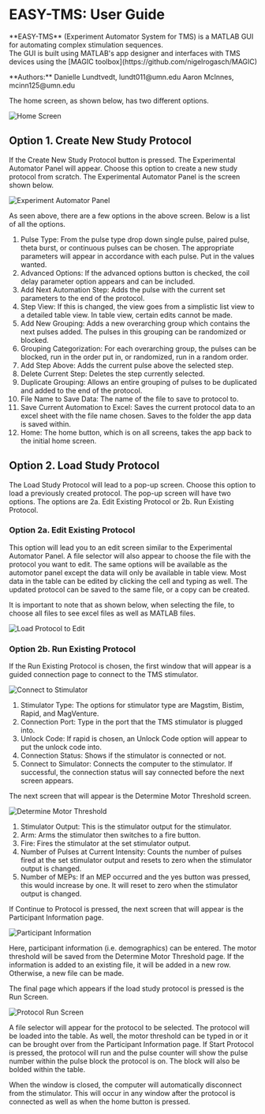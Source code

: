 # EASY-TMS: User Guide
<p> **EASY-TMS** (Experiment Automator System for TMS) is a MATLAB GUI for automating complex stimulation sequences.<br>
The GUI is built using MATLAB's app designer and interfaces with TMS devices using the [MAGIC toolbox](https://github.com/nigelrogasch/MAGIC)</p> 


<p> **Authors:** 
Danielle Lundtvedt, lundt011@umn.edu
Aaron McInnes, mcinn125@umn.edu </p>


<p>
The home screen, as shown below, has two different options. 
</p>

![Home Screen](docs/homePage.png)



## Option 1. Create New Study Protocol
If the Create New Study Protocol button is pressed. The Experimental Automator Panel will appear. Choose this option to create a new study protocol from scratch. The Experimental Automator Panel is the screen shown below. 

![Experiment Automator Panel](docs/newProtocol.png)



As seen above, there are a few options in the above screen. Below is a list of all the options.

1. Pulse Type: From the pulse type drop down single pulse, paired pulse, theta burst, or continuous pulses can be chosen. The appropriate parameters will appear in accordance with each pulse. Put in the values wanted.
2. Advanced Options: If the advanced options button is checked, the coil delay parameter option appears and can be included.
3. Add Next Automation Step: Adds the pulse with the current set parameters to the end of the protocol.
4. Step View: If this is changed, the view goes from a simplistic list view to a detailed table view. In table view, certain edits cannot be made.
5. Add New Grouping: Adds a new overarching group which contains the next pulses added. The pulses in this grouping can be randomized or blocked. 
6. Grouping Categorization: For each overarching group, the pulses can be blocked, run in the order put in, or randomized, run in a random order.
7. Add Step Above: Adds the current pulse above the selected step.
8. Delete Current Step: Deletes the step currently selected.
9. Duplicate Grouping: Allows an entire grouping of pulses to be duplicated and added to the end of the protocol.
10. File Name to Save Data: The name of the file to save to protocol to.
11. Save Current Automation to Excel: Saves the current protocol data to an excel sheet with the file name chosen. Saves to the folder the app data is saved within.
12. Home: The home button, which is on all screens, takes the app back to the initial home screen.

## Option 2. Load Study Protocol
The Load Study Protocol will lead to a pop-up screen. Choose this option to load a previously created protocol. The pop-up screen will have two options. The options are 2a. Edit Existing Protocol or 2b. Run Existing Protocol. 

### Option 2a. Edit Existing Protocol
This option will lead you to an edit screen similar to the Experimental Automator Panel. A file selector will also appear to choose the file with the protocol you want to edit. The same options will be available as the automotor panel except the data will only be available in table view. Most data in the table can be edited by clicking the cell and typing as well. The updated protocol can be saved to the same file, or a copy can be created.

It is important to note that as shown below, when selecting the file, to choose all files to see excel files as well as MATLAB files. 

![Load Protocol to Edit](docs/editProtocol.png)




### Option 2b. Run Existing Protocol
If the Run Existing Protocol is chosen, the first window that will appear is a guided connection page to connect to the TMS stimulator. 

![Connect to Stimulator](docs/connectStimulator.png)



1. Stimulator Type: The options for stimulator type are Magstim, Bistim, Rapid, and MagVenture.
2. Connection Port: Type in the port that the TMS stimulator is plugged into.
3. Unlock Code: If rapid is chosen, an Unlock Code option will appear to put the unlock code into.
4. Connection Status: Shows if the stimulator is connected or not.
5. Connect to Simulator: Connects the computer to the stimulator. If successful, the connection status will say connected before the next screen appears.


The next screen that will appear is the Determine Motor Threshold screen. 

![Determine Motor Threshold](docs/motorThreshold.png)



1. Stimulator Output: This is the stimulator output for the stimulator.
2. Arm: Arms the stimulator then switches to a fire button.
3. Fire: Fires the stimulator at the set stimulator output.
4. Number of Pulses at Current Intensity: Counts the number of pulses fired at the set stimulator output and resets to zero when the stimulator output is changed.
5. Number of MEPs: If an MEP occurred and the yes button was pressed, this would increase by one. It will reset to zero when the stimulator output is changed.


If Continue to Protocol is pressed, the next screen that will appear is the Participant Information page.


![Participant Information](docs/ptInfo.png)


Here, participant information (i.e. demographics) can be entered. The motor threshold will be saved from the Determine Motor Threshold page. If the information is added to an existing file, it will be added in a new row. Otherwise, a new file can be made. 



The final page which appears if the load study protocol is pressed is the Run Screen. 


![Protocol Run Screen](docs/runProtocol.png)


A file selector will appear for the protocol to be selected. The protocol will be loaded into the table. As well, the motor threshold can be typed in or it can be brought over from the Participant Information page. If Start Protocol is pressed, the protocol will run and the pulse counter will show the pulse number within the pulse block the protocol is on. The block will also be bolded within the table. 

When the window is closed, the computer will automatically disconnect from the stimulator. This will occur in any window after the protocol is connected as well as when the home button is pressed. 
